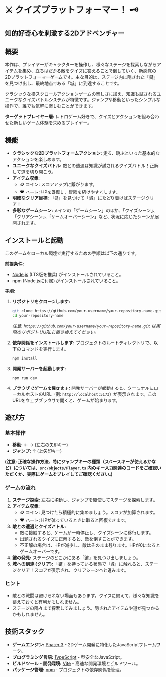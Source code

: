 # ⚔️ クイズプラットフォーマー！ 🗝️

## 知的好奇心を刺激する2Dアドベンチャー

<!-- ゲームプレイの様子がわかるGIFまたは、ステージクリアの瞬間を捉えたスクリーンショットを挿入してください。 -->
<!-- 例: ![ゲームスクリーンショット](スクリーンショットへのリンク.gif) -->

## 概要


本作は、プレイヤーがキャラクターを操作し、様々なステージを探索しながらアイテムを集め、立ちはだかる敵をクイズに答えることで倒していく、新感覚の2Dプラットフォーマーゲームです。主な目的は、ステージ内に隠された「鍵」を見つけ出し、最終地点である「城」に到達することです。

クラシックな横スクロールアクションゲームの楽しさに加え、知識も試されるユニークなクイズバトルシステムが特徴です。ジャンプや移動といったシンプルな操作で、誰でも気軽に楽しむことができます。

**ターゲットプレイヤー層:**
レトロゲーム好きで、クイズとアクションを組み合わせた新しいゲーム体験を求めるプレイヤー。

## 機能

*   **クラシックな2Dプラットフォームアクション:** 走る、跳ぶといった基本的なアクションを楽しめます。
*   **ユニークなクイズバトル:** 敵との遭遇は知識が試されるクイズバトル！正解して道を切り開こう。
*   **アイテム収集:**
    *   🪙 コイン: スコアアップに繋がります。
    *   ❤️ ハート: HPを回復し、冒険を続けやすくします。
*   **明確なクリア目標:** 「鍵」を見つけて「城」にたどり着けばステージクリア！
*   **多彩なゲームシーン:** メインの「ゲームシーン」のほか、「クイズシーン」、「クリアシーン」、「ゲームオーバーシーン」など、状況に応じたシーンが展開されます。

## インストールと起動

このゲームをローカル環境で実行するための手順は以下の通りです。

**前提条件:**
*   [Node.js](https://nodejs.org/) (LTS版を推奨) がインストールされていること。
*   npm (Node.jsに付属) がインストールされていること。

**手順:**

1.  **リポジトリをクローンします:**
    ```bash
    git clone https://github.com/your-username/your-repository-name.git
    cd your-repository-name
    ```
    *注意: `https://github.com/your-username/your-repository-name.git` は実際のリポジトリURLに置き換えてください。*

2.  **依存関係をインストールします:**
    プロジェクトのルートディレクトリで、以下のコマンドを実行します。
    ```bash
    npm install
    ```

3.  **開発サーバーを起動します:**
    ```bash
    npm run dev
    ```

4.  **ブラウザでゲームを開きます:**
    開発サーバーが起動すると、ターミナルにローカルホストのURL（例: `http://localhost:5173`）が表示されます。このURLをウェブブラウザで開くと、ゲームが始まります。

## 遊び方

### 基本操作

*   **移動:** ← → (左右の矢印キー)
*   **ジャンプ:** ↑ (上矢印キー)

**(注意: 正確な操作方法、特にジャンプキーの種類（スペースキーが使えるかなど）については、`src/objects/Player.ts` 内のキー入力関連のコードをご確認いただくか、実際にゲームをプレイしてご確認ください。)**

### ゲームの流れ

1.  **ステージ探索:** 左右に移動し、ジャンプを駆使してステージを探索します。
2.  **アイテム収集:**
    *   🪙 コイン: 見つけたら積極的に集めましょう。スコアが加算されます。
    *   ❤️ ハート: HPが減っているときに取ると回復できます。
3.  **敵との遭遇とクイズバトル:**
    *   敵に接触すると、ゲームが一時停止し、クイズシーンに移行します。
    *   出題されるクイズに正解すると、敵を倒すことができます。
    *   不正解の場合は、HPが減少し、敵はそのまま残ります。HPが0になるとゲームオーバーです。
4.  **鍵の発見:** ステージのどこかにある「鍵」を見つけ出しましょう。
5.  **城への到達 (クリア):** 「鍵」を持っている状態で「城」に触れると、ステージクリア！スコアが表示され、クリアシーンへと進みます。

### ヒント

*   敵との戦闘は避けられない場面もあります。クイズに備えて、様々な知識を蓄えておくと有利かもしれません。
*   ステージの隅々まで探索してみましょう。隠されたアイテムや道が見つかるかもしれません。

## 技術スタック

*   **ゲームエンジン:** [Phaser 3](https://phaser.io/) - 2Dゲーム開発に特化したJavaScriptフレームワーク。
*   **プログラミング言語:** [TypeScript](https://www.typescriptlang.org/) - 型安全なJavaScript。
*   **ビルドツール・開発環境:** [Vite](https://vitejs.dev/) - 高速な開発環境とビルドツール。
*   **パッケージ管理:** [npm](https://www.npmjs.com/) - プロジェクトの依存関係を管理。
